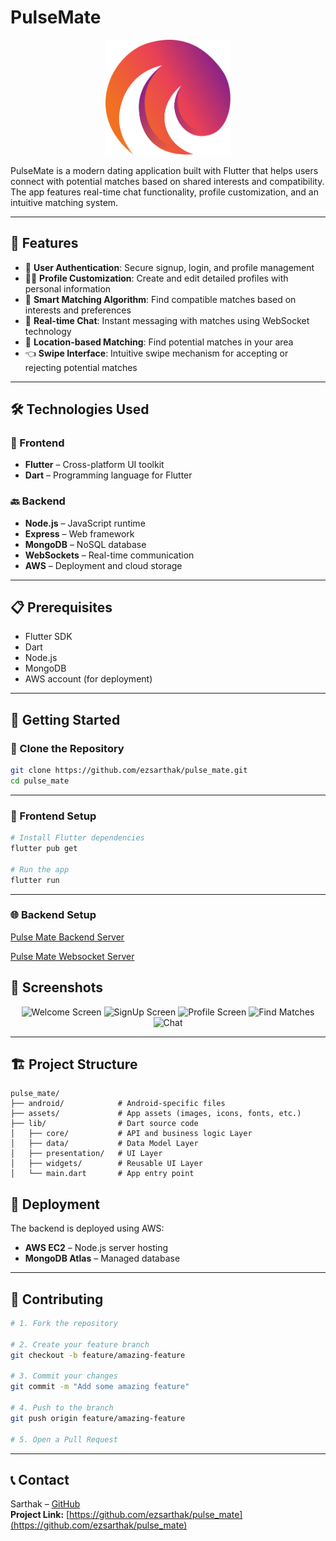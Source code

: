 # PulseMate

<p align="center">
  <img src="assets/app_logo.png" alt="PulseMate Logo" width="200"/>
</p>

PulseMate is a modern dating application built with Flutter that helps users connect with potential matches based on shared interests and compatibility. The app features real-time chat functionality, profile customization, and an intuitive matching system.

---

## 📱 Features

- 🔐 **User Authentication**: Secure signup, login, and profile management  
- 🧑‍🎨 **Profile Customization**: Create and edit detailed profiles with personal information  
- 💞 **Smart Matching Algorithm**: Find compatible matches based on interests and preferences  
- 💬 **Real-time Chat**: Instant messaging with matches using WebSocket technology  
- 📍 **Location-based Matching**: Find potential matches in your area  
- 👈 **Swipe Interface**: Intuitive swipe mechanism for accepting or rejecting potential matches  

---

## 🛠️ Technologies Used

### 📲 Frontend

- **Flutter** – Cross-platform UI toolkit  
- **Dart** – Programming language for Flutter  

### 🔙 Backend

- **Node.js** – JavaScript runtime  
- **Express** – Web framework  
- **MongoDB** – NoSQL database  
- **WebSockets** – Real-time communication  
- **AWS** – Deployment and cloud storage  

---

## 📋 Prerequisites

- Flutter SDK 
- Dart 
- Node.js 
- MongoDB  
- AWS account (for deployment)  

---

## 🚀 Getting Started

### 🧩 Clone the Repository

```bash
git clone https://github.com/ezsarthak/pulse_mate.git
cd pulse_mate
```

---

### 📱 Frontend Setup

```bash
# Install Flutter dependencies
flutter pub get

# Run the app
flutter run
```

---

### 🌐 Backend Setup
[Pulse Mate Backend Server](https://github.com/ezsarthak/pulse_mate_server)

[Pulse Mate Websocket Server](https://github.com/ezsarthak/pulse_mate_websocket)

## 📸 Screenshots
<p align="center">
  <img src="https://github.com/user-attachments/assets/7ecd8e7b-3f70-40a3-8589-3531e9426218" alt="Welcome Screen" width="200"/>
  <img src="https://github.com/user-attachments/assets/c42ca23b-6b06-45c1-b663-88b79edaa46d" alt="SignUp Screen" width="200"/>
    <img src="https://github.com/user-attachments/assets/82354e81-8f6c-4231-bec2-836919887cd3" alt="Profile Screen" width="200"/>
  <img src="https://github.com/user-attachments/assets/eba8fed8-e6e6-4419-8207-fc2996e7db40" alt="Find Matches" width="200"/>
  <img src="https://github.com/user-attachments/assets/cc0754fd-6b50-40d8-8be3-5f133d804434" alt="Chat" width="200"/>
</p>

---

## 🏗️ Project Structure

```
pulse_mate/
├── android/            # Android-specific files
├── assets/             # App assets (images, icons, fonts, etc.)
├── lib/                # Dart source code
│   ├── core/           # API and business logic Layer
│   ├── data/           # Data Model Layer
│   ├── presentation/   # UI Layer
│   ├── widgets/        # Reusable UI Layer
│   └── main.dart       # App entry point
```

## 🚢 Deployment

The backend is deployed using AWS:

- **AWS EC2** – Node.js server hosting  
- **MongoDB Atlas** – Managed database  
---

## 🤝 Contributing

```bash
# 1. Fork the repository

# 2. Create your feature branch
git checkout -b feature/amazing-feature

# 3. Commit your changes
git commit -m "Add some amazing feature"

# 4. Push to the branch
git push origin feature/amazing-feature

# 5. Open a Pull Request
```


---

## 📞 Contact

Sarthak – [GitHub](https://github.com/ezsarthak)  
**Project Link:** [https://github.com/ezsarthak/pulse_mate](https://github.com/ezsarthak/pulse_mate)
